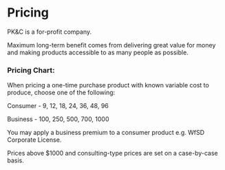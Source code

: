 # Pricing

PK&C is a for-profit company.

Maximum long-term benefit comes from delivering great value for money and making products accessible to as many people as possible.

### Pricing Chart:

When pricing a one-time purchase product with known variable cost to produce, choose one of the following:

Consumer - 9, 12, 18, 24, 36, 48, 96

Business - 100, 250, 500, 700, 1000

You may apply a business premium to a consumer product e.g. WfSD Corporate License.

Prices above $1000 and consulting-type prices are set on a case-by-case basis.
